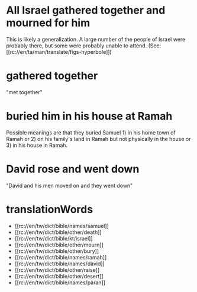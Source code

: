# All Israel gathered together and mourned for him

This is likely a generalization. A large number of the people of Israel were probably there, but some were probably unable to attend. (See: [[rc://en/ta/man/translate/figs-hyperbole]])

# gathered together

"met together"

# buried him in his house at Ramah

Possible meanings are that they buried Samuel 1) in his home town of Ramah or 2) on his family's land in Ramah but not physically in the house or 3) in his house in Ramah.

# David rose and went down

"David and his men moved on and they went down"

# translationWords

* [[rc://en/tw/dict/bible/names/samuel]]
* [[rc://en/tw/dict/bible/other/death]]
* [[rc://en/tw/dict/bible/kt/israel]]
* [[rc://en/tw/dict/bible/other/mourn]]
* [[rc://en/tw/dict/bible/other/bury]]
* [[rc://en/tw/dict/bible/names/ramah]]
* [[rc://en/tw/dict/bible/names/david]]
* [[rc://en/tw/dict/bible/other/raise]]
* [[rc://en/tw/dict/bible/other/desert]]
* [[rc://en/tw/dict/bible/names/paran]]